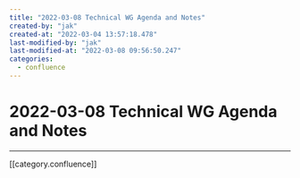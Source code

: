 ```yaml
---
title: "2022-03-08 Technical WG Agenda and Notes"
created-by: "jak"
created-at: "2022-03-04 13:57:18.478"
last-modified-by: "jak"
last-modified-at: "2022-03-08 09:56:50.247"
categories:
  - confluence
---
```


# 2022-03-08 Technical WG Agenda and Notes


---

[[category.confluence]]
